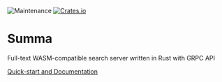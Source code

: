 ![Maintenance](https://img.shields.io/badge/maintenance-activly--developed-brightgreen.svg)
[![Crates.io](https://img.shields.io/crates/v/summa.svg)](https://crates.io/crates/summa)

# Summa

Full-text WASM-compatible search server written in Rust with GRPC API

[Quick-start and Documentation](https://izihawa.github.io/summa/)
